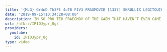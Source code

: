 ```yaml
---
title: '{MLG} Gr4nD Th3Ft 4uT0 F1V3 FRAGMOVIE [1337] SKRULLIX LEGITQUICKSCOPEZ'
date: "2019-09-15T10:34:28+08:00"
description: IM SO PRO TEH FRAEGMOV OF THE GAEM THAT HAVEN`T EVEN CAME OUT YET
url: /nfkrz/IPIOJypr_0g/
providers:
  youtube:
    id: IPIOJypr_0g
type: video
---
```


